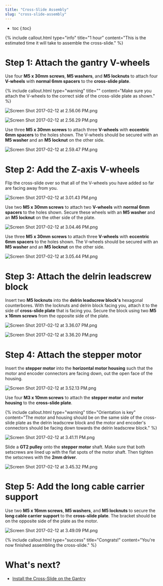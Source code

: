 ```yaml
---
title: "Cross-Slide Assembly"
slug: "cross-slide-assembly"
---
```


* toc
{:toc}


{%
include callout.html
type="info"
title="1 hour"
content="This is the estimated time it will take to assemble the cross-slide."
%}

# Step 1: Attach the gantry V-wheels

Use four **M5 x 30mm screws**, **M5 washers**, and **M5 locknuts** to attach four **V-wheels** with **normal 6mm spacers** to the **cross-slide plate**.

{%
include callout.html
type="warning"
title=""
content="Make sure you attach the V-wheels to the correct side of the cross-slide plate as shown."
%}



![Screen Shot 2017-02-12 at 2.56.06 PM.png](Screen_Shot_2017-02-12_at_2.56.06_PM.png)



![Screen Shot 2017-02-12 at 2.56.29 PM.png](Screen_Shot_2017-02-12_at_2.56.29_PM.png)

Use three **M5 x 30mm screws** to attach three **V-wheels** with **eccentric 6mm spacers** to the holes shown. The V-wheels should be secured with an **M5 washer** and an **M5 locknut** on the other side.

![Screen Shot 2017-02-12 at 2.59.47 PM.png](Screen_Shot_2017-02-12_at_2.59.47_PM.png)

# Step 2: Add the Z-axis V-wheels

Flip the cross-slide over so that all of the V-wheels you have added so far are facing away from you.

![Screen Shot 2017-02-12 at 3.01.43 PM.png](Screen_Shot_2017-02-12_at_3.01.43_PM.png)

Use two **M5 x 30mm screws** to attach two **V-wheels** with **normal 6mm spacers** to the holes shown. Secure these wheels with an **M5 washer** and an **M5 locknut** on the other side of the plate.

![Screen Shot 2017-02-12 at 3.04.46 PM.png](Screen_Shot_2017-02-12_at_3.04.46_PM.png)

Use three **M5 x 30mm screws** to attach three **V-wheels** with **eccentric 6mm spacers** to the holes shown. The V-wheels should be secured with an **M5 washer** and an **M5 locknut** on the other side.

![Screen Shot 2017-02-12 at 3.05.44 PM.png](Screen_Shot_2017-02-12_at_3.05.44_PM.png)

# Step 3: Attach the delrin leadscrew block
Insert two **M5 locknuts** into the **delrin leadscrew block's** hexagonal counterbores. With the locknuts and delrin block facing you, attach it to the side of **cross-slide plate** that is facing you. Secure the block using two **M5 x 16mm screws** from the opposite side of the plate.

![Screen Shot 2017-02-12 at 3.36.07 PM.png](Screen_Shot_2017-02-12_at_3.36.07_PM.png)



![Screen Shot 2017-02-12 at 3.36.20 PM.png](Screen_Shot_2017-02-12_at_3.36.20_PM.png)

# Step 4: Attach the stepper motor

Insert the **stepper motor** into the **horizontal motor housing** such that the motor and encoder connectors are facing down, out the open face of the housing.

![Screen Shot 2017-02-12 at 3.52.13 PM.png](Screen_Shot_2017-02-12_at_3.52.13_PM.png)

Use four **M3 x 10mm screws** to attach the **stepper motor** and **motor housing** to the **cross-slide plate**.

{%
include callout.html
type="warning"
title="Orientation is key"
content="The motor and housing should be on the same side of the cross-slide plate as the delrin leadscrew block and the motor and encoder's connectors should be facing down towards the delrin leadscrew block."
%}



![Screen Shot 2017-02-12 at 3.41.11 PM.png](Screen_Shot_2017-02-12_at_3.41.11_PM.png)

Slide a **GT2 pulley** onto the **stepper motor** shaft. Make sure that both setscrews are lined up with the flat spots of the motor shaft. Then tighten the setscrews with the **2mm driver**.


![Screen Shot 2017-02-12 at 3.45.32 PM.png](Screen_Shot_2017-02-12_at_3.45.32_PM.png)

# Step 5: Add the long cable carrier support
Use two **M5 x 16mm screws**, **M5 washers**, and **M5 locknuts** to secure the **long cable carrier support** to the **cross-slide plate**. The bracket should be on the opposite side of the plate as the motor.

![Screen Shot 2017-02-12 at 3.49.09 PM.png](Screen_Shot_2017-02-12_at_3.49.09_PM.png)



{%
include callout.html
type="success"
title="Congrats!"
content="You're now finished assembling the cross-slide."
%}


# What's next?

 * [Install the Cross-Slide on the Gantry](../cross-slide/install-the-cross-slide-on-the-gantry.md)
